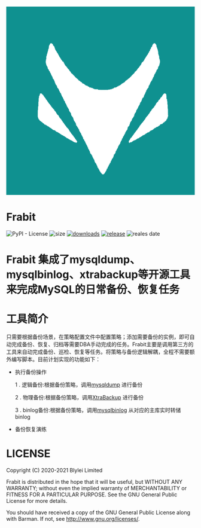 ![logo](images/Frabit.png)

Frabit
=========================
![PyPI - License](https://img.shields.io/github/license/blylei/frabit)
![size](https://img.shields.io/github/repo-size/blylei/frabit)
[![downloads](https://img.shields.io/github/downloads/blylei/frabit/total.svg)](https://github.com/blylei/frabit/releases) 
[![release](https://img.shields.io/github/v/release/blylei/frabit.svg)](https://github.com/blylei/frabit/releases)
![reales date](https://img.shields.io/github/release-date/blylei/frabit)


# Frabit 集成了mysqldump、mysqlbinlog、xtrabackup等开源工具来完成MySQL的日常备份、恢复任务
# 工具简介
只需要根据备份场景，在策略配置文件中配置策略；添加需要备份的实例，即可自动完成备份、恢复、归档等需要DBA手动完成的任务。Frabit主要是调用第三方的工具来自动完成备份、巡检、恢复等任务。将策略与备份逻辑解耦，全程不需要额外编写脚本。目前计划实现的功能如下：
 -  执行备份操作
     
     1 . 逻辑备份:根据备份策略，调用[mysqldump](https://dev.mysql.com/doc/refman/5.7/en/mysqldump.html) 进行备份     
     
     2 . 物理备份:根据备份策略，调用[XtraBackup](https://www.percona.com/doc/percona-xtrabackup/LATEST/index.html) 进行备份
     
     3 . binlog备份:根据备份策略，调用[mysqlbinlog](https://dev.mysql.com/doc/refman/5.7/en/mysqlbinlog.html) 从对应的主库实时转储binlog

  
 -  备份恢复演练

# LICENSE 

Copyright (C) 2020-2021 Blylei Limited

Frabit is distributed in the hope that it will be useful, but WITHOUT
ANY WARRANTY; without even the implied warranty of MERCHANTABILITY or
FITNESS FOR A PARTICULAR PURPOSE. See the GNU General Public License for
more details.

You should have received a copy of the GNU General Public License along
with Barman. If not, see http://www.gnu.org/licenses/.